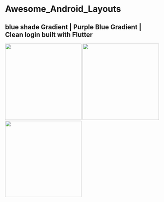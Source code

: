 # Awesome_Android_Layouts
 blue shade Gradient  | Purple Blue Gradient | Clean login built with Flutter
 -------------------------------
 </p>
<p float="left;padding-left=10px">
  <img src="https://user-images.githubusercontent.com/31410839/48012687-99db9680-e148-11e8-9d14-573b36973d93.png" width="250" />
  <img src="https://user-images.githubusercontent.com/31410839/48012690-99db9680-e148-11e8-8095-df1373d6f2d1.png" width="250" /> 
  <img src="https://user-images.githubusercontent.com/31410839/49098751-9fcf1e00-f295-11e8-8687-ae08febd7d61.jpg" width="250"/>
</p>
